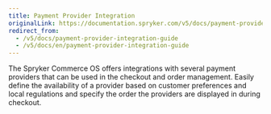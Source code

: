 ```yaml
---
title: Payment Provider Integration
originalLink: https://documentation.spryker.com/v5/docs/payment-provider-integration-guide
redirect_from:
  - /v5/docs/payment-provider-integration-guide
  - /v5/docs/en/payment-provider-integration-guide
---
```


The Spryker Commerce OS offers integrations with several payment providers that can be used in the checkout and order management. Easily define the availability of a provider based on customer preferences and local regulations and specify the order the providers are displayed in during checkout.

